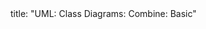 <frontmatter>
title: "UML: Class Diagrams: Combine: Basic"
</frontmatter>

<include src="unit-inPage-asFlat.md" boilerplate />